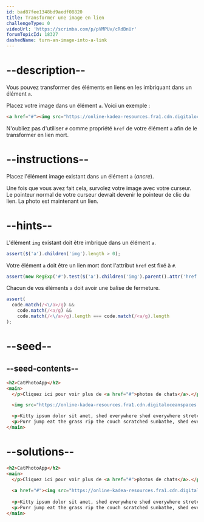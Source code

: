 ```yaml
---
id: bad87fee1348bd9aedf08820
title: Transformer une image en lien
challengeType: 0
videoUrl: 'https://scrimba.com/p/pVMPUv/cRdBnUr'
forumTopicId: 18327
dashedName: turn-an-image-into-a-link
---
```


# --description--

Vous pouvez transformer des éléments en liens en les imbriquant dans un élément `a`.

Placez votre image dans un élément `a`. Voici un exemple :

```html
<a href="#"><img src="https://online-kadea-resources.fra1.cdn.digitaloceanspaces.com/challenges-resources/relaxing-cat.jpg" alt="Un joli chat orange couché sur le dos."></a>
```

N'oubliez pas d'utiliser `#` comme propriété `href` de votre élément `a` afin de le transformer en lien mort.

# --instructions--

Placez l'élément image existant dans un élément `a` (*ancre*).

Une fois que vous avez fait cela, survolez votre image avec votre curseur. Le pointeur normal de votre curseur devrait devenir le pointeur de clic du lien. La photo est maintenant un lien.

# --hints--

L'élément `img` existant doit être imbriqué dans un élément `a`.

```js
assert($('a').children('img').length > 0);
```

Votre élément `a` doit être un lien mort dont l'attribut `href` est fixé à `#`.

```js
assert(new RegExp('#').test($('a').children('img').parent().attr('href')));
```

Chacun de vos éléments `a` doit avoir une balise de fermeture.

```js
assert(
  code.match(/<\/a>/g) &&
    code.match(/<a/g) &&
    code.match(/<\/a>/g).length === code.match(/<a/g).length
);
```

# --seed--

## --seed-contents--

```html
<h2>CatPhotoApp</h2>
<main>
  </p>Cliquez ici pour voir plus de <a href="#">photos de chats</a>.</p>

  <img src="https://online-kadea-resources.fra1.cdn.digitaloceanspaces.com/challenges-resources/relaxing-cat.jpg" alt="Un joli chat orange couché sur le dos.">

  <p>Kitty ipsum dolor sit amet, shed everywhere shed everywhere stretching attack your ankles chase the red dot, hairball run catnip eat the grass sniff.</p>
  <p>Purr jump eat the grass rip the couch scratched sunbathe, shed everywhere rip the couch sleep in the sink fluffy fur catnip scratched.</p>
</main>
```

# --solutions--

```html
<h2>CatPhotoApp</h2>
<main>
  </p>Cliquez ici pour voir plus de <a href="#">photos de chats</a>.</p>
  
  <a href="#"><img src="https://online-kadea-resources.fra1.cdn.digitaloceanspaces.com/challenges-resources/relaxing-cat.jpg" alt="Un joli chat orange couché sur le dos."></a>
  
  <p>Kitty ipsum dolor sit amet, shed everywhere shed everywhere stretching attack your ankles chase the red dot, hairball run catnip eat the grass sniff.</p>
  <p>Purr jump eat the grass rip the couch scratched sunbathe, shed everywhere rip the couch sleep in the sink fluffy fur catnip scratched.</p>
</main>
```
